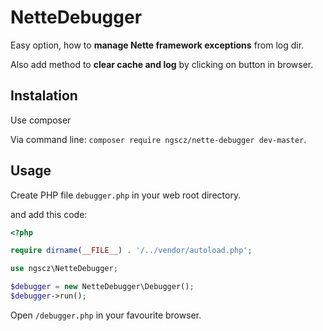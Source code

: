 # NetteDebugger #

Easy option, how to **manage Nette framework exceptions** from log dir.

Also add method to **clear cache and log** by clicking on button in browser.

## Instalation ##

Use composer

Via command line: `composer require ngscz/nette-debugger dev-master`.

## Usage ##

Create PHP file `debugger.php` in your web root directory.

and add this code:

```php
<?php 

require dirname(__FILE__) . '/../vendor/autoload.php';

use ngscz\NetteDebugger;

$debugger = new NetteDebugger\Debugger();
$debugger->run();
```


Open `/debugger.php` in your favourite browser.